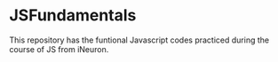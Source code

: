 # JSFundamentals
This repository has the funtional Javascript codes practiced during the course of JS from iNeuron.
